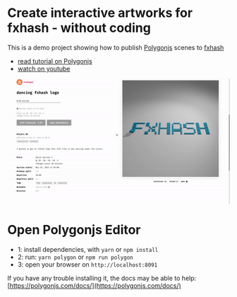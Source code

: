 # Create interactive artworks for fxhash - without coding

This is a demo project showing how to publish [Polygonjs](https://polygonjs.com) scenes to [fxhash](https://www.fxhash.xyz/)

- [read tutorial on Polygonjs](https://polygonjs.com/docs/integrations/fxhash)
- [watch on youtube](https://www.youtube.com/watch?v=PuRCxj28_Gg)

![fxhash demo](https://github.com/polygonjs/polygonjs-assets/blob/master/tutorials/fxhash/fxhash.gif?raw=true)
# Open Polygonjs Editor

- 1: install dependencies, with `yarn` or `npm install`
- 2: run: `yarn polygon` or `npm run polygon`
- 3: open your browser on `http://localhost:8091`

If you have any trouble installing it, the docs may be able to help: [https://polygonjs.com/docs/](https://polygonjs.com/docs/)